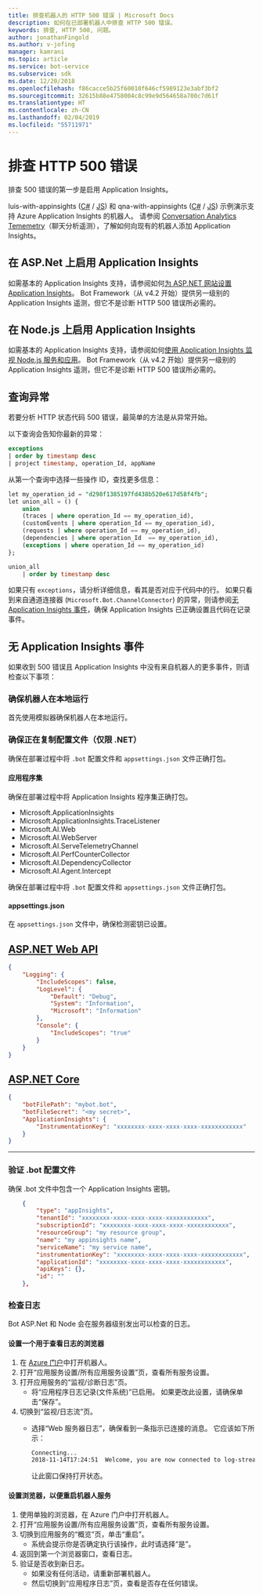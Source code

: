 ```yaml
---
title: 排查机器人的 HTTP 500 错误 | Microsoft Docs
description: 如何在已部署机器人中排查 HTTP 500 错误。
keywords: 排查, HTTP 500, 问题。
author: jonathanFingold
ms.author: v-jofing
manager: kamrani
ms.topic: article
ms.service: bot-service
ms.subservice: sdk
ms.date: 12/20/2018
ms.openlocfilehash: f86cacce5b25f60010f646cf5989123e3abf3bf2
ms.sourcegitcommit: 32615b88e4758004c8c99e9d564658a700c7d61f
ms.translationtype: HT
ms.contentlocale: zh-CN
ms.lasthandoff: 02/04/2019
ms.locfileid: "55711971"
---
```

# <a name="troubleshoot-http-500-errors"></a>排查 HTTP 500 错误

排查 500 错误的第一步是启用 Application Insights。

luis-with-appinsights ([C#](https://aka.ms/cs-luis-with-appinsights-sample) / [JS](https://aka.ms/js-luis-with-appinsights-sample)) 和 qna-with-appinsights ([C#](https://aka.ms/qna-with-appinsights) / [JS](https://aka.ms/js-qna-with-appinsights-sample)) 示例演示支持 Azure Application Insights 的机器人。 请参阅 [Conversation Analytics Tememetry](https://aka.ms/botPowerBiTemplate)（聊天分析遥测），了解如何向现有的机器人添加 Application Insights。

## <a name="enable-application-insights-on-aspnet"></a>在 ASP.Net 上启用 Application Insights

如需基本的 Application Insights 支持，请参阅如何[为 ASP.NET 网站设置 Application Insights](https://docs.microsoft.com/azure/application-insights/app-insights-asp-net)。 Bot Framework（从 v4.2 开始）提供另一级别的 Application Insights 遥测，但它不是诊断 HTTP 500 错误所必需的。

## <a name="enable-application-insights-on-nodejs"></a>在 Node.js 上启用 Application Insights

如需基本的 Application Insights 支持，请参阅如何[使用 Application Insights 监视 Node.js 服务和应用](https://docs.microsoft.com/azure/azure-monitor/learn/nodejs-quick-start)。 Bot Framework（从 v4.2 开始）提供另一级别的 Application Insights 遥测，但它不是诊断 HTTP 500 错误所必需的。

## <a name="query-for-exceptions"></a>查询异常

若要分析 HTTP 状态代码 500 错误，最简单的方法是从异常开始。

以下查询会告知你最新的异常：

```sql
exceptions
| order by timestamp desc
| project timestamp, operation_Id, appName
```

从第一个查询中选择一些操作 ID，查找更多信息：

```sql
let my_operation_id = "d298f1385197fd438b520e617d58f4fb";
let union_all = () {
    union
    (traces | where operation_Id == my_operation_id),
    (customEvents | where operation_Id == my_operation_id),
    (requests | where operation_Id == my_operation_id),
    (dependencies | where operation_Id  == my_operation_id),
    (exceptions | where operation_Id == my_operation_id)
};

union_all
    | order by timestamp desc
```

如果只有 `exceptions`，请分析详细信息，看其是否对应于代码中的行。 如果只看到来自通道连接器 (`Microsoft.Bot.ChannelConnector`) 的异常，则请参阅[无 Application Insights 事件](#no-application-insights-events)，确保 Application Insights 已正确设置且代码在记录事件。

## <a name="no-application-insights-events"></a>无 Application Insights 事件

如果收到 500 错误且 Application Insights 中没有来自机器人的更多事件，则请检查以下事项：

### <a name="ensure-bot-runs-locally"></a>确保机器人在本地运行

首先使用模拟器确保机器人在本地运行。

### <a name="ensure-configuration-files-are-being-copied-net-only"></a>确保正在复制配置文件（仅限 .NET）

确保在部署过程中将 `.bot` 配置文件和 `appsettings.json` 文件正确打包。

#### <a name="application-assemblies"></a>应用程序集

确保在部署过程中将 Application Insights 程序集正确打包。

- Microsoft.ApplicationInsights
- Microsoft.ApplicationInsights.TraceListener
- Microsoft.AI.Web
- Microsoft.AI.WebServer
- Microsoft.AI.ServeTelemetryChannel
- Microsoft.AI.PerfCounterCollector
- Microsoft.AI.DependencyCollector
- Microsoft.AI.Agent.Intercept

确保在部署过程中将 `.bot` 配置文件和 `appsettings.json` 文件正确打包。

#### <a name="appsettingsjson"></a>appsettings.json

在 `appsettings.json` 文件中，确保检测密钥已设置。

## <a name="aspnet-web-apitabdotnetwebapi"></a>[ASP.NET Web API](#tab/dotnetwebapi)

```json
{
    "Logging": {
        "IncludeScopes": false,
        "LogLevel": {
            "Default": "Debug",
            "System": "Information",
            "Microsoft": "Information"
        },
        "Console": {
            "IncludeScopes": "true"
        }
    }
}
```

## <a name="aspnet-coretabdotnetcore"></a>[ASP.NET Core](#tab/dotnetcore)

```json
{
    "botFilePath": "mybot.bot",
    "botFileSecret": "<my secret>",
    "ApplicationInsights": {
        "InstrumentationKey": "xxxxxxxx-xxxx-xxxx-xxxx-xxxxxxxxxxxx"
    }
}
```

---

### <a name="verify-bot-config-file"></a>验证 .bot 配置文件

确保 .bot 文件中包含一个 Application Insights 密钥。

```json
    {
        "type": "appInsights",
        "tenantId": "xxxxxxxx-xxxx-xxxx-xxxx-xxxxxxxxxxxx",
        "subscriptionId": "xxxxxxxx-xxxx-xxxx-xxxx-xxxxxxxxxxxx",
        "resourceGroup": "my resource group",
        "name": "my appinsights name",
        "serviceName": "my service name",
        "instrumentationKey": "xxxxxxxx-xxxx-xxxx-xxxx-xxxxxxxxxxxx",
        "applicationId": "xxxxxxxx-xxxx-xxxx-xxxx-xxxxxxxxxxxx",
        "apiKeys": {},
        "id": ""
    },
```

### <a name="check-logs"></a>检查日志

Bot ASP.Net 和 Node 会在服务器级别发出可以检查的日志。

#### <a name="set-up-a-browser-to-watch-your-logs"></a>设置一个用于查看日志的浏览器

1. 在 [Azure 门户](http://portal.azure.com/)中打开机器人。
1. 打开“应用服务设置/所有应用服务设置”页，查看所有服务设置。
1. 打开应用服务的“监视/诊断日志”页。
   - 将“应用程序日志记录(文件系统)”已启用。 如果更改此设置，请确保单击“保存”。
1. 切换到“监视/日志流”页。
   - 选择“Web 服务器日志”，确保看到一条指示已连接的消息。 它应该如下所示：

     ```bash
     Connecting...
     2018-11-14T17:24:51  Welcome, you are now connected to log-streaming service.
     ```

     让此窗口保持打开状态。

#### <a name="set-up-browser-to-restart-your-bot-service"></a>设置浏览器，以便重启机器人服务

1. 使用单独的浏览器，在 Azure 门户中打开机器人。
1. 打开“应用服务设置/所有应用服务设置”页，查看所有服务设置。
1. 切换到应用服务的“概览”页，单击“重启”。
   - 系统会提示你是否确定执行该操作，此时请选择“是”。
1. 返回到第一个浏览器窗口，查看日志。
1. 验证是否收到新日志。
   - 如果没有任何活动，请重新部署机器人。
   - 然后切换到“应用程序日志”页，查看是否存在任何错误。
